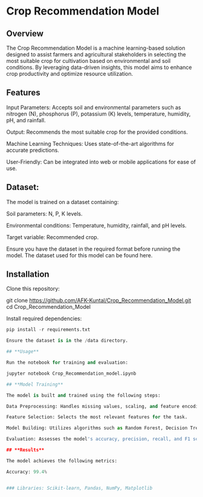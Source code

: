 # **Crop Recommendation Model**

## **Overview**

The Crop Recommendation Model is a machine learning-based solution designed to assist farmers and agricultural stakeholders in selecting the most suitable crop for cultivation based on environmental and soil conditions. By leveraging data-driven insights, this model aims to enhance crop productivity and optimize resource utilization.

## **Features**

Input Parameters: Accepts soil and environmental parameters such as nitrogen (N), phosphorus (P), potassium (K) levels, temperature, humidity, pH, and rainfall.

Output: Recommends the most suitable crop for the provided conditions.

Machine Learning Techniques: Uses state-of-the-art algorithms for accurate predictions.

User-Friendly: Can be integrated into web or mobile applications for ease of use.

## **Dataset:**

The model is trained on a dataset containing:

Soil parameters: N, P, K levels.

Environmental conditions: Temperature, humidity, rainfall, and pH levels.

Target variable: Recommended crop.

Ensure you have the dataset in the required format before running the model. The dataset used for this model can be found here.

## **Installation**

Clone this repository:

git clone https://github.com/AFK-Kuntal/Crop_Recommendation_Model.git
cd Crop_Recommendation_Model

Install required dependencies:
```python
pip install -r requirements.txt

Ensure the dataset is in the /data directory.

## **Usage**

Run the notebook for training and evaluation:

jupyter notebook Crop_Recommendation_model.ipynb

## **Model Training**

The model is built and trained using the following steps:

Data Preprocessing: Handles missing values, scaling, and feature encoding.

Feature Selection: Selects the most relevant features for the task.

Model Building: Utilizes algorithms such as Random Forest, Decision Tree, or Logistic Regression.

Evaluation: Assesses the model's accuracy, precision, recall, and F1 score using test data.

## **Results**

The model achieves the following metrics:

Accuracy: 99.4%


### Libraries: Scikit-learn, Pandas, NumPy, Matplotlib

